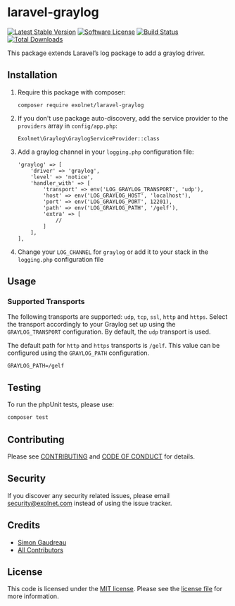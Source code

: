 # laravel-graylog

[![Latest Stable Version](https://poser.pugx.org/eXolnet/laravel-graylog/v/stable?format=flat-square)](https://packagist.org/packages/eXolnet/laravel-graylog)
[![Software License](https://img.shields.io/badge/license-MIT-brightgreen.svg?style=flat-square)](LICENSE.md)
[![Build Status](https://img.shields.io/github/workflow/status/eXolnet/laravel-graylog/tests?label=tests&style=flat-square)](https://github.com/eXolnet/laravel-graylog/actions?query=workflow%3Atests)
[![Total Downloads](https://img.shields.io/packagist/dt/eXolnet/laravel-graylog.svg?style=flat-square)](https://packagist.org/packages/eXolnet/laravel-graylog)

This package extends Laravel’s log package to add a graylog driver.

## Installation

1. Require this package with composer:
    ```
    composer require exolnet/laravel-graylog
    ```
2. If you don't use package auto-discovery, add the service provider to the `providers` array in `config/app.php`:

    ```
    Exolnet\Graylog\GraylogServiceProvider::class
    ```
3. Add a graylog channel in your `logging.php` configuration file:

    ```
    'graylog' => [
        'driver' => 'graylog',
        'level' => 'notice',
        'handler_with' => [
            'transport' => env('LOG_GRAYLOG_TRANSPORT', 'udp'),
            'host' => env('LOG_GRAYLOG_HOST', 'localhost'),
            'port' => env('LOG_GRAYLOG_PORT', 12201),
            'path' => env('LOG_GRAYLOG_PATH', '/gelf'),
            'extra' => [
                //
            ]
        ],
    ],
    ```
4. Change your `LOG_CHANNEL` for `graylog` or add it to your stack in the `logging.php` configuration file

## Usage

### Supported Transports

The following transports are supported: `udp`, `tcp`, `ssl`, `http` and `https`. Select the transport accordingly to
your Graylog set up using the `GRAYLOG_TRANSPORT` configuration. By default, the `udp` transport is used.

The default path for `http` and `https` transports is `/gelf`. This value can be configured using the `GRAYLOG_PATH`
configuration.

```
GRAYLOG_PATH=/gelf
```

## Testing

To run the phpUnit tests, please use:

``` bash
composer test
```

## Contributing

Please see [CONTRIBUTING](CONTRIBUTING.md) and [CODE OF CONDUCT](CODE_OF_CONDUCT.md) for details.

## Security

If you discover any security related issues, please email security@exolnet.com instead of using the issue tracker.

## Credits

- [Simon Gaudreau](https://github.com/Gandhi11)
- [All Contributors](../../contributors)

## License

This code is licensed under the [MIT license](http://choosealicense.com/licenses/mit/). 
Please see the [license file](LICENSE) for more information.

